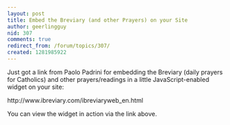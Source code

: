 ```yaml
---
layout: post
title: Embed the Breviary (and other Prayers) on your Site
author: geerlingguy
nid: 307
comments: true
redirect_from: /forum/topics/307/
created: 1281985922
---
```

<p>Just got a link from Paolo Padrini for embedding the Breviary (daily prayers for Catholics) and other prayers/readings in a little JavaScript-enabled widget on your site:</p>
<p>http://www.ibreviary.com/ibreviaryweb_en.html</p>
<p>You can view the widget in action via the link above.</p>
